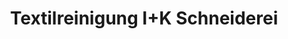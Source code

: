 ---
title: "Textilreinigung I+K Schneiderei"
url: /zuerich/textilreinigung-i-k-schneiderei/
shop: Wäscherei
---